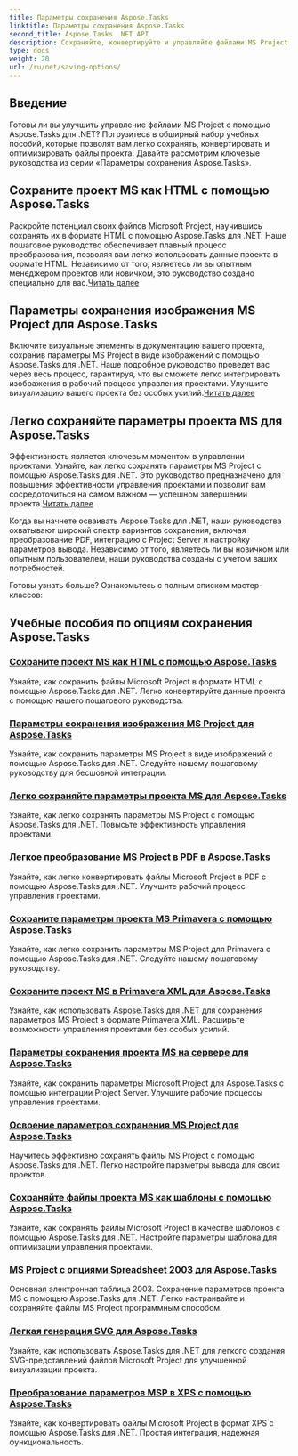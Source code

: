 ```yaml
---
title: Параметры сохранения Aspose.Tasks
linktitle: Параметры сохранения Aspose.Tasks
second_title: Aspose.Tasks .NET API
description: Сохраняйте, конвертируйте и управляйте файлами MS Project с помощью Aspose.Tasks для .NET. Изучите пошаговые руководства по HTML, изображениям, PDF-файлам, Primavera, шаблонам и многому другому.
type: docs
weight: 20
url: /ru/net/saving-options/
---
```


## Введение

Готовы ли вы улучшить управление файлами MS Project с помощью Aspose.Tasks для .NET? Погрузитесь в обширный набор учебных пособий, которые позволят вам легко сохранять, конвертировать и оптимизировать файлы проекта. Давайте рассмотрим ключевые руководства из серии «Параметры сохранения Aspose.Tasks».

## Сохраните проект MS как HTML с помощью Aspose.Tasks

 Раскройте потенциал своих файлов Microsoft Project, научившись сохранять их в формате HTML с помощью Aspose.Tasks для .NET. Наше пошаговое руководство обеспечивает плавный процесс преобразования, позволяя вам легко использовать данные проекта в формате HTML. Независимо от того, являетесь ли вы опытным менеджером проектов или новичком, это руководство создано специально для вас.[Читать далее](./html-save-options/)

## Параметры сохранения изображения MS Project для Aspose.Tasks

Включите визуальные элементы в документацию вашего проекта, сохранив параметры MS Project в виде изображений с помощью Aspose.Tasks для .NET. Наше подробное руководство проведет вас через весь процесс, гарантируя, что вы сможете легко интегрировать изображения в рабочий процесс управления проектами. Улучшите визуализацию вашего проекта без особых усилий.[Читать далее](./image-save-options/)

## Легко сохраняйте параметры проекта MS для Aspose.Tasks

 Эффективность является ключевым моментом в управлении проектами. Узнайте, как легко сохранять параметры MS Project с помощью Aspose.Tasks для .NET. Это руководство предназначено для повышения эффективности управления проектами и позволит вам сосредоточиться на самом важном — успешном завершении проекта.[Читать далее](./mpp-save-options/)

Когда вы начнете осваивать Aspose.Tasks для .NET, наши руководства охватывают широкий спектр вариантов сохранения, включая преобразование PDF, интеграцию с Project Server и настройку параметров вывода. Независимо от того, являетесь ли вы новичком или опытным пользователем, наши руководства созданы с учетом ваших потребностей.

Готовы узнать больше? Ознакомьтесь с полным списком мастер-классов:

## Учебные пособия по опциям сохранения Aspose.Tasks
### [Сохраните проект MS как HTML с помощью Aspose.Tasks](./html-save-options/)
Узнайте, как сохранить файлы Microsoft Project в формате HTML с помощью Aspose.Tasks для .NET. Легко конвертируйте данные проекта с помощью нашего пошагового руководства.
### [Параметры сохранения изображения MS Project для Aspose.Tasks](./image-save-options/)
Узнайте, как сохранить параметры MS Project в виде изображений с помощью Aspose.Tasks для .NET. Следуйте нашему пошаговому руководству для бесшовной интеграции.
### [Легко сохраняйте параметры проекта MS для Aspose.Tasks](./mpp-save-options/)
Узнайте, как легко сохранять параметры MS Project с помощью Aspose.Tasks для .NET. Повысьте эффективность управления проектами.
### [Легкое преобразование MS Project в PDF в Aspose.Tasks](./pdf-save-options/)
Узнайте, как легко конвертировать файлы Microsoft Project в PDF с помощью Aspose.Tasks для .NET. Улучшите рабочий процесс управления проектами.
### [Сохраните параметры проекта MS Primavera с помощью Aspose.Tasks](./primavera-save-options/)
Узнайте, как легко сохранить параметры MS Project для Primavera с помощью Aspose.Tasks для .NET. Следуйте нашему пошаговому руководству.
### [Сохраните проект MS в Primavera XML для Aspose.Tasks](./primavera-xml-save-options/)
Узнайте, как использовать Aspose.Tasks для .NET для сохранения параметров MS Project в формате Primavera XML. Расширьте возможности управления проектами без особых усилий.
### [Параметры сохранения проекта MS на сервере для Aspose.Tasks](./project-server-save-options/)
Узнайте, как сохранить параметры Microsoft Project для Aspose.Tasks с помощью интеграции Project Server. Улучшите рабочие процессы управления проектами.
### [Освоение параметров сохранения MS Project для Aspose.Tasks](./general-save-options/)
Научитесь эффективно сохранять файлы MS Project с помощью Aspose.Tasks для .NET. Легко настройте параметры вывода для своих проектов.
### [Сохраняйте файлы проекта MS как шаблоны с помощью Aspose.Tasks](./save-template-options/)
Узнайте, как сохранять файлы Microsoft Project в качестве шаблонов с помощью Aspose.Tasks для .NET. Настройте параметры шаблона для оптимизации управления проектами.
### [MS Project с опциями Spreadsheet 2003 для Aspose.Tasks](./spreadsheet-2003-save-options/)
Основная электронная таблица 2003. Сохранение параметров проекта MS с помощью Aspose.Tasks для .NET. Легко настраивайте и сохраняйте файлы MS Project программным способом.
### [Легкая генерация SVG для Aspose.Tasks](./svg-options/)
Узнайте, как использовать Aspose.Tasks для .NET для легкого создания SVG-представлений файлов Microsoft Project для улучшенной визуализации проекта.
### [Преобразование параметров MSP в XPS с помощью Aspose.Tasks](./xps-options/)
Узнайте, как конвертировать файлы Microsoft Project в формат XPS с помощью Aspose.Tasks для .NET. Простая интеграция, надежная функциональность.
